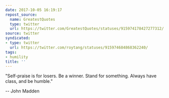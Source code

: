 ```yaml
---
date: 2017-10-05 16:19:17
repost_source:
  name: GreatestQuotes
  type: twitter
  url: https://twitter.com/GreatestQuotes/statuses/915974178427277312/
source: twitter
syndicated:
- type: twitter
  url: https://twitter.com/roytang/statuses/915974684868362240/
tags:
- humility
title: ''
---
```


"Self-praise is for losers. Be a winner. Stand for something. Always have class, and be humble." 

-- John Madden